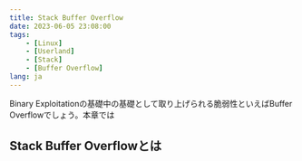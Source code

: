 ```yaml
---
title: Stack Buffer Overflow
date: 2023-06-05 23:08:00
tags:
    - [Linux]
    - [Userland]
    - [Stack]
    - [Buffer Overflow]
lang: ja
---
```

Binary Exploitationの基礎中の基礎として取り上げられる脆弱性といえばBuffer Overflowでしょう。本章では

## Stack Buffer Overflowとは


